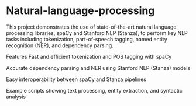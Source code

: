 # Natural-language-processing

This project demonstrates the use of state-of-the-art natural language processing libraries, spaCy and Stanford NLP (Stanza), to perform key NLP tasks including tokenization, part-of-speech tagging, named entity recognition (NER), and dependency parsing.

Features
Fast and efficient tokenization and POS tagging with spaCy

Accurate dependency parsing and NER using Stanford NLP (Stanza) models

Easy interoperability between spaCy and Stanza pipelines

Example scripts showing text processing, entity extraction, and syntactic analysis
